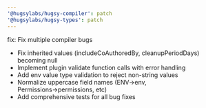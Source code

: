 ```yaml
---
'@hugsylabs/hugsy-compiler': patch
'@hugsylabs/hugsy-types': patch
---
```


fix: Fix multiple compiler bugs

- Fix inherited values (includeCoAuthoredBy, cleanupPeriodDays) becoming null
- Implement plugin validate function calls with error handling  
- Add env value type validation to reject non-string values
- Normalize uppercase field names (ENV→env, Permissions→permissions, etc)
- Add comprehensive tests for all bug fixes